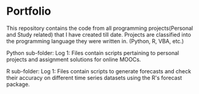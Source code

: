 # Portfolio
This repository contains the code from all programming projects(Personal and Study related) that I have created till date.
Projects are classified into the programming language they were written in. (Python, R, VBA, etc.)

Python sub-folder:
Log 1: Files contain scripts pertaining to personal projects and assignment solutions for online MOOCs.

R sub-folder:
Log 1: Files contain scripts to generate forecasts and check their accuracy on different time series datasets using the R's forecast package.
